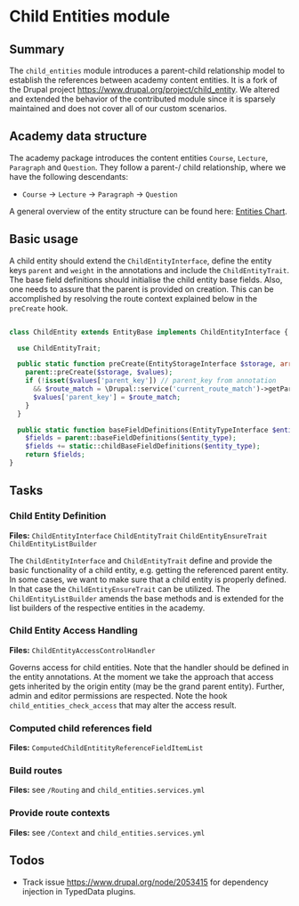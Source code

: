 # Child Entities module

## Summary

The `child_entities` module introduces a parent-child relationship model to establish the references between academy content entities. It is a fork of the Drupal project https://www.drupal.org/project/child_entity. We altered and extended the behavior of the contributed module since it is sparsely maintained and does not cover all of our custom scenarios.

## Academy data structure

The academy package introduces the content entities `Course`, `Lecture`, `Paragraph` and `Question`. They follow a parent-/ child relationship, where we have the following descendants:

- `Course` -> `Lecture` -> `Paragraph` -> `Question`

A general overview of the entity structure can be found here: [Entities Chart](https://whimsical.com/youvo-academy-E89MFfEmpwiW8QgGqWwiZu).

## Basic usage

A child entity should extend the `ChildEntityInterface`, define the entity keys `parent` and `weight` in the annotations and include the `ChildEntityTrait`. The base field definitions should initialise the child entity base fields. Also, one needs to assure that the parent is provided on creation. This can be accomplished by resolving the route context explained below in the `preCreate` hook.

```php

class ChildEntity extends EntityBase implements ChildEntityInterface {

  use ChildEntityTrait;

  public static function preCreate(EntityStorageInterface $storage, array &$values) {
    parent::preCreate($storage, $values);
    if (!isset($values['parent_key']) // parent_key from annotation
      && $route_match = \Drupal::service('current_route_match')->getParameter('parent_key')) {
      $values['parent_key'] = $route_match;
    }
  }

  public static function baseFieldDefinitions(EntityTypeInterface $entity_type) {
    $fields = parent::baseFieldDefinitions($entity_type);
    $fields += static::childBaseFieldDefinitions($entity_type);
    return $fields;
}
```

## Tasks

### Child Entity Definition

**Files:** `ChildEntityInterface` `ChildEntityTrait` `ChildEntityEnsureTrait` `ChildEntityListBuilder`

The `ChildEntityInterface` and `ChildEntityTrait` define and provide the basic functionality of a child entity, e.g. getting the referenced parent entity. In some cases, we want to make sure that a child entity is properly defined. In that case the `ChildEntityEnsureTrait` can be utilized. The `ChildEntityListBuilder` amends the base methods and is extended for the list builders of the respective entities in the academy.

### Child Entity Access Handling

**Files:** `ChildEntityAccessControlHandler`

Governs access for child entities. Note that the handler should be defined in the entity annotations. At the moment we take the approach that access gets inherited by the origin entity (may be the grand parent entity). Further, admin and editor permissions are respected. Note the hook `child_entities_check_access` that may alter the access result.

### Computed child references field

**Files:** `ComputedChildEntitityReferenceFieldItemList`

### Build routes

**Files:** see `/Routing` and `child_entities.services.yml`

### Provide route contexts

**Files:** see `/Context` and `child_entities.services.yml`

## Todos

- Track issue https://www.drupal.org/node/2053415 for dependency injection in TypedData plugins.
